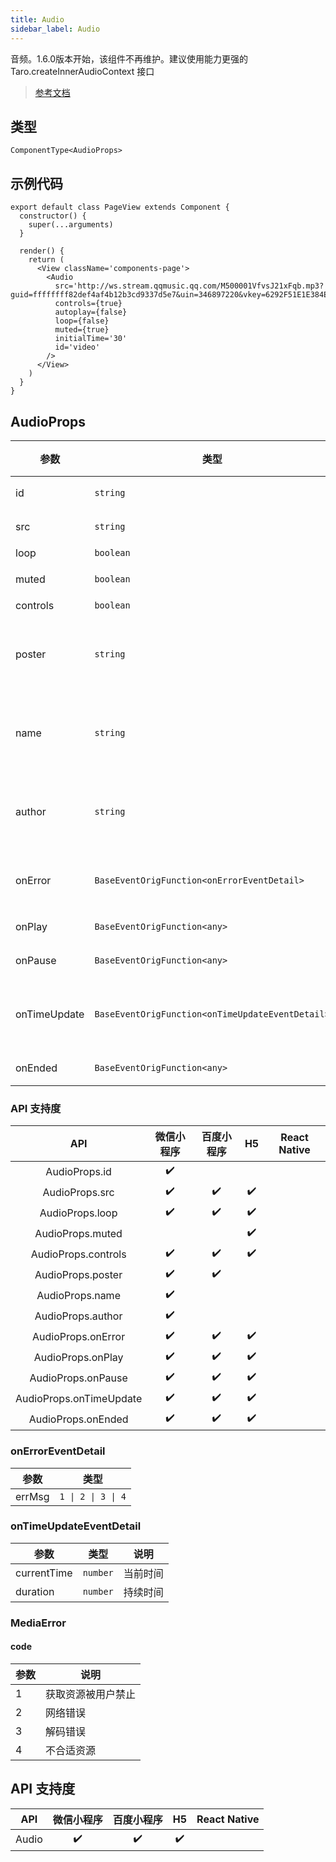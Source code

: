 ```yaml
---
title: Audio
sidebar_label: Audio
---
```


音频。1.6.0版本开始，该组件不再维护。建议使用能力更强的 Taro.createInnerAudioContext 接口

> [参考文档](https://developers.weixin.qq.com/miniprogram/dev/component/audio.html)

## 类型

```tsx
ComponentType<AudioProps>
```

## 示例代码

```tsx
export default class PageView extends Component {
  constructor() {
    super(...arguments)
  }

  render() {
    return (
      <View className='components-page'>
        <Audio
          src='http://ws.stream.qqmusic.qq.com/M500001VfvsJ21xFqb.mp3?guid=ffffffff82def4af4b12b3cd9337d5e7&uin=346897220&vkey=6292F51E1E384E06DCBDC9AB7C49FD713D632D313AC4858BACB8DDD29067D3C601481D36E62053BF8DFEAF74C0A5CCFADD6471160CAF3E6A&fromtag=46'
          controls={true}
          autoplay={false}
          loop={false}
          muted={true}
          initialTime='30'
          id='video'
        />
      </View>
    )
  }
}
```

## AudioProps

<table>
  <thead>
    <tr>
      <th>参数</th>
      <th>类型</th>
      <th style={{ textAlign: "center"}}>默认值</th>
      <th style={{ textAlign: "center"}}>必填</th>
      <th>说明</th>
    </tr>
  </thead>
  <tbody>
    <tr>
      <td>id</td>
      <td><code>string</code></td>
      <td style={{ textAlign: "center"}}></td>
      <td style={{ textAlign: "center"}}>是</td>
      <td>audio 组件的唯一标识符</td>
    </tr>
    <tr>
      <td>src</td>
      <td><code>string</code></td>
      <td style={{ textAlign: "center"}}></td>
      <td style={{ textAlign: "center"}}>是</td>
      <td>要播放音频的资源地址</td>
    </tr>
    <tr>
      <td>loop</td>
      <td><code>boolean</code></td>
      <td style={{ textAlign: "center"}}><code>false</code></td>
      <td style={{ textAlign: "center"}}>是</td>
      <td>是否循环播放</td>
    </tr>
    <tr>
      <td>muted</td>
      <td><code>boolean</code></td>
      <td style={{ textAlign: "center"}}><code>false</code></td>
      <td style={{ textAlign: "center"}}>否</td>
      <td>是否静音播放<br /><strong>不推荐使用</strong></td>
    </tr>
    <tr>
      <td>controls</td>
      <td><code>boolean</code></td>
      <td style={{ textAlign: "center"}}><code>false</code></td>
      <td style={{ textAlign: "center"}}>是</td>
      <td>是否显示默认控件</td>
    </tr>
    <tr>
      <td>poster</td>
      <td><code>string</code></td>
      <td style={{ textAlign: "center"}}></td>
      <td style={{ textAlign: "center"}}>是</td>
      <td>默认控件上的音频封面的图片资源地址，如果 controls 属性值为 false 则设置 poster 无效</td>
    </tr>
    <tr>
      <td>name</td>
      <td><code>string</code></td>
      <td style={{ textAlign: "center"}}><code>&quot;未知音频&quot;</code></td>
      <td style={{ textAlign: "center"}}>是</td>
      <td>默认控件上的音频名字，如果 controls 属性值为 false 则设置 name 无效</td>
    </tr>
    <tr>
      <td>author</td>
      <td><code>string</code></td>
      <td style={{ textAlign: "center"}}><code>&quot;未知作者&quot;</code></td>
      <td style={{ textAlign: "center"}}>是</td>
      <td>默认控件上的作者名字，如果 controls 属性值为 false 则设置 author 无效</td>
    </tr>
    <tr>
      <td>onError</td>
      <td><code>BaseEventOrigFunction&lt;onErrorEventDetail&gt;</code></td>
      <td style={{ textAlign: "center"}}></td>
      <td style={{ textAlign: "center"}}>否</td>
      <td>当发生错误时触发 error 事件，detail = {{errMsg: MediaError.code}}</td>
    </tr>
    <tr>
      <td>onPlay</td>
      <td><code>BaseEventOrigFunction&lt;any&gt;</code></td>
      <td style={{ textAlign: "center"}}></td>
      <td style={{ textAlign: "center"}}>否</td>
      <td>当开始/继续播放时触发play事件</td>
    </tr>
    <tr>
      <td>onPause</td>
      <td><code>BaseEventOrigFunction&lt;any&gt;</code></td>
      <td style={{ textAlign: "center"}}></td>
      <td style={{ textAlign: "center"}}>否</td>
      <td>当暂停播放时触发 pause 事件</td>
    </tr>
    <tr>
      <td>onTimeUpdate</td>
      <td><code>BaseEventOrigFunction&lt;onTimeUpdateEventDetail&gt;</code></td>
      <td style={{ textAlign: "center"}}></td>
      <td style={{ textAlign: "center"}}>否</td>
      <td>当播放进度改变时触发 timeupdate 事件，detail = {currentTime, duration}</td>
    </tr>
    <tr>
      <td>onEnded</td>
      <td><code>BaseEventOrigFunction&lt;any&gt;</code></td>
      <td style={{ textAlign: "center"}}></td>
      <td style={{ textAlign: "center"}}>否</td>
      <td>当播放到末尾时触发 ended 事件</td>
    </tr>
  </tbody>
</table>

### API 支持度

| API | 微信小程序 | 百度小程序 | H5 | React Native |
| :---: | :---: | :---: | :---: | :---: |
| AudioProps.id | ✔️ |  |  |  |
| AudioProps.src | ✔️ | ✔️ | ✔️ |  |
| AudioProps.loop | ✔️ | ✔️ | ✔️ |  |
| AudioProps.muted |  |  | ✔️ |  |
| AudioProps.controls | ✔️ | ✔️ | ✔️ |  |
| AudioProps.poster | ✔️ | ✔️ |  |  |
| AudioProps.name | ✔️ |  |  |  |
| AudioProps.author | ✔️ |  |  |  |
| AudioProps.onError | ✔️ | ✔️ | ✔️ |  |
| AudioProps.onPlay | ✔️ | ✔️ | ✔️ |  |
| AudioProps.onPause | ✔️ | ✔️ | ✔️ |  |
| AudioProps.onTimeUpdate | ✔️ | ✔️ | ✔️ |  |
| AudioProps.onEnded | ✔️ | ✔️ | ✔️ |  |

### onErrorEventDetail

<table>
  <thead>
    <tr>
      <th>参数</th>
      <th>类型</th>
    </tr>
  </thead>
  <tbody>
    <tr>
      <td>errMsg</td>
      <td><code>1 | 2 | 3 | 4</code></td>
    </tr>
  </tbody>
</table>

### onTimeUpdateEventDetail

<table>
  <thead>
    <tr>
      <th>参数</th>
      <th>类型</th>
      <th>说明</th>
    </tr>
  </thead>
  <tbody>
    <tr>
      <td>currentTime</td>
      <td><code>number</code></td>
      <td>当前时间</td>
    </tr>
    <tr>
      <td>duration</td>
      <td><code>number</code></td>
      <td>持续时间</td>
    </tr>
  </tbody>
</table>

### MediaError

#### code

<table>
  <thead>
    <tr>
      <th>参数</th>
      <th>说明</th>
    </tr>
  </thead>
  <tbody>
    <tr>
      <td>1</td>
      <td>获取资源被用户禁止</td>
    </tr>
    <tr>
      <td>2</td>
      <td>网络错误</td>
    </tr>
    <tr>
      <td>3</td>
      <td>解码错误</td>
    </tr>
    <tr>
      <td>4</td>
      <td>不合适资源</td>
    </tr>
  </tbody>
</table>

## API 支持度

| API | 微信小程序 | 百度小程序 | H5 | React Native |
| :---: | :---: | :---: | :---: | :---: |
| Audio | ✔️ | ✔️ | ✔️ |  |
